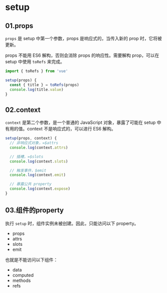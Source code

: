 # setup

## 01.props
`props` 是 setup 中第一个参数，props 是响应式的，当传入新的 prop 时，它将被更新。

props 不能用 ES6 解构，否则会消除 props 的响应性。需要解构 prop，可以在 setup 中使用 `toRefs` 来完成。

```js
import { toRefs } from 'vue'

setup(props) {
  const { title } = toRefs(props)
  console.log(title.value)
}
```

## 02.context
`context` 是第二个参数，是一个普通的 JavaScript 对象，暴露了可能在 setup 中有用的值。context 不是响应式的，可以进行 ES6 解构。
```js
setup(props, context) {
  // 非响应式对象，=$attrs
  console.log(context.attrs)

  // 插槽，=$slots
  console.log(context.slots)

  // 触发事件，$emit
  console.log(context.emit)

  // 暴露公共 property
  console.log(context.expose)
}
```

## 03.组件的property
执行 `setup` 时，组件实例未被创建。因此，只能访问以下 property。
- props
- attrs
- slots
- emit

也就是不能访问以下组件：
- data
- computed
- methods
- refs

